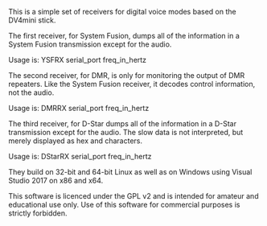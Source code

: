This is a simple set of receivers for digital voice modes based on the DV4mini stick.

The first receiver, for System Fusion, dumps all of the information in a System Fusion transmission except for the audio.

Usage is: YSFRX serial_port freq_in_hertz

The second receiver, for DMR, is only for monitoring the output of DMR repeaters. Like the System Fusion receiver, it decodes control information, not the audio.

Usage is: DMRRX serial_port freq_in_hertz

The third receiver, for D-Star dumps all of the information in a D-Star transmission except for the audio. The slow data is not interpreted, but merely displayed as hex and characters.

Usage is: DStarRX serial_port freq_in_hertz

They build on 32-bit and 64-bit Linux as well as on Windows using Visual Studio 2017 on x86 and x64.

This software is licenced under the GPL v2 and is intended for amateur and educational use only. Use of this software for commercial purposes is strictly forbidden.
